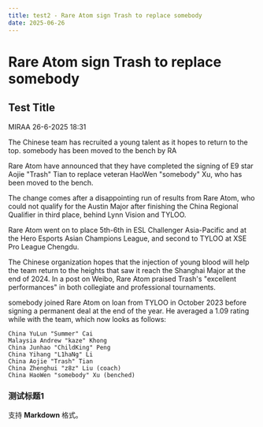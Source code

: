 ```yaml
---
title: test2 - Rare Atom sign Trash to replace somebody
date: 2025-06-26
---
```

# Rare Atom sign Trash to replace somebody

## Test Title
MIRAA
26-6-2025 18:31

The Chinese team has recruited a young talent as it hopes to return to the top.
somebody has been moved to the bench by RA

Rare Atom have announced that they have completed the signing of E9 star Aojie "⁠Trash⁠" Tian to replace veteran HaoWen "⁠somebody⁠" Xu, who has been moved to the bench.

The change comes after a disappointing run of results from Rare Atom, who could not qualify for the Austin Major after finishing the China Regional Qualifier in third place, behind Lynn Vision and TYLOO.

Rare Atom went on to place 5th-6th in ESL Challenger Asia-Pacific and at the Hero Esports Asian Champions League, and second to TYLOO at XSE Pro League Chengdu.

The Chinese organization hopes that the injection of young blood will help the team return to the heights that saw it reach the Shanghai Major at the end of 2024. In a post on Weibo, Rare Atom praised Trash's "excellent performances" in both collegiate and professional tournaments.

somebody joined Rare Atom on loan from TYLOO in October 2023 before signing a permanent deal at the end of the year. He averaged a 1.09 rating while with the team, which now looks as follows:

```
China YuLun "⁠Summer⁠" Cai
Malaysia Andrew "⁠kaze⁠" Khong
China Junhao "⁠ChildKing⁠" Peng
China Yihang "⁠L1haNg⁠" Li
China Aojie "⁠Trash⁠" Tian
China Zhenghui "⁠z8z⁠" Liu (coach)
China HaoWen "⁠somebody⁠" Xu (benched)
```
### 测试标题1


支持 **Markdown** 格式。
